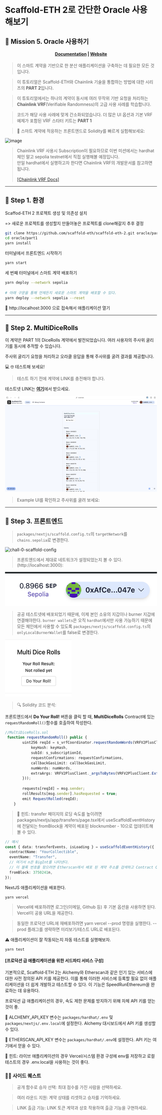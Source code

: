 # Scaffold-ETH 2로 간단한 Oracle 사용 해보기

## 🚩 Mission 5. Oracle 사용하기

<h4 align="center">
  <a href="https://docs.scaffoldeth.io">Documentation</a> |
  <a href="https://scaffoldeth.io">Website</a>
</h4>

> 이 스마트 계약을 기반으로 한 분산 애플리케이션을 구축하는 데 필요한 모든 것입니다.

> 이 튜토리얼은 Scaffold-ETH와 Chainlink 기술을 통합하는 방법에 대한 시리즈의 **PART 2**입니다.

> 이 튜토리얼에서는 하나의 계약이 동시에 여러 무작위 기반 요청을 처리하는 **Chainlink VRF**(Verifiable Randomness)의 고급 사용 사례를 학습합니다.

> 코드가 해당 사용 사례에 맞게 간소화되었습니다. 더 많은 UI 옵션과 기본 VRF 예제가 포함된 VRF 스타터 키트는 **PART 1**

> 🧪 스마트 계약에 적응하는 프론트엔드로 Solidity를 빠르게 실험해보세요:

![image](https://user-images.githubusercontent.com/2653167/124158108-c14ca380-da56-11eb-967e-69cde37ca8eb.png)

> Chainlink VRF 사용시 Subscription이 필요하므로 이번 미션에서는 hardhat체인 말고 sepolia testnet에서 직접 실행해볼 예정입니다.<br/> 만일 hardhat에서 실행하고자 한다면 Chainlink VRF의 개발문서를 참고하면 됩니다.<br /> <br /> [[Chainlink VRF Docs]](https://docs.chain.link/vrf)

---

## 🚩 Step 1. 환경

Scaffod-ETH 2 프로젝트 생성 및 의존성 설치

=> 새로운 프로젝트를 생성할지 만들어놓은 프로젝트를 clone해갈지 추후 결정

```sh
git clone https://github.com/scaffold-eth/scaffold-eth-2.git oracle/part1
cd oracle/part1
yarn install
```

터미널에서 프론트엔드 시작하기

```sh
yarn start
```

세 번째 터미널에서 스마트 계약 배포하기

```sh
yarn deploy --network sepolia

# 아래 구문을 통해 언제든지 새로운 스마트 계약을 배포할 수 있다.
yarn deploy --network sepolia --reset
```

📱 http://localhost:3000 으로 접속해서 애플리케이션 열기

---

## 🚩 Step 2. MultiDiceRolls

이 계약은 PART 1의 DiceRolls 계약에서 발전되었습니다. 여러 사용자의 주사위 굴리기를 동시에 추적할 수 있습니다.

주사위 굴리기 요청을 처리하고 오라클 응답을 통해 주사위를 굴려 결과를 제공합니다.

💻 🤓 테스트해 보세요!

> 테스트 하기 전에 계약에 LINK를 충전해야 합니다.

테스트넷 LINK는 [**여기**](https://faucets.chain.link/)에서 받으세요.

![alt text](image-1.png)

> Example UI를 확인하고 주사위를 굴려 보세요:

---

## 🚩 Step 3. 프론트엔드

> `packages/nextjs/scaffold.config.ts`의 `targetNetwork`를 `chains.sepolia`로 변경한다.

![chall-0-scaffold-config](https://github.com/scaffold-eth/se-2-challenges/assets/55535804/3b50c7a7-b9cc-4af3-ab2a-11be4f5d2235)

> 프론트엔드에서 제대로 네트워크가 설정되었는지 볼 수 있다. (http://localhost:3000):

![alt text](image-3.png)

> 공공 테스트넷에 배포되었기 때문에, 이제 본인 소유의 지갑이나 burner 지갑에 연결해야한다. `burner wallets`은 오직 `hardhat`에서만 사용 가능하기 때문에 모든 체인에서 사용할 수 있도록 `packages/nextjs/scaffold.config.ts`의 `onlyLocalBurnerWallet`를 false로 변경한다.

![alt text](image-2.png)

> 🔍 Solidity 코드 분석:

프론트엔드에서 **Do Your Roll!** 버튼을 클릭 할 때, **MultiDiceRolls** Contract에 있는 `requestRandomRoll()`함수를 호출하여 작성한다.

```typescript
//MultiDiceRolls.sol
 function requestRandomRoll() public {
        uint256 reqId = s_vrfCoordinator.requestRandomWords(VRFV2PlusClient.RandomWordsRequest({
            keyHash: keyHash,
            subId: s_subscriptionId,
            requestConfirmations: requestConfirmations,
            callbackGasLimit: callbackGasLimit,
            numWords: numWords,
            extraArgs: VRFV2PlusClient._argsToBytes(VRFV2PlusClient.ExtraArgsV1({nativePayment: true}))
        }));

        requests[reqId] = msg.sender;
        rollResults[msg.sender].hasRequested = true;
        emit RequestRolled(reqId);
    }
```

> 💬 힌트: transfer 페이지의 로딩 속도를 높이려면 packages/nextjs/app/transfers/page.tsx에서 useScaffoldEventHistory에 전달되는 fromBlock을 계약이 배포된 blocknumber - 10으로 업데이트해볼 수 있다.

```typescript
// 예시
const { data: transferEvents, isLoading } = useScaffoldEventHistory({
  contractName: "YourCollectible",
  eventName: "Transfer",
  // 여기서 n은 BigInt를 나타낸다.
  // 이 블록 번호를 찾으려면 Etherscan에서 배포 된 계약 주소를 검색하고 Contract Creation 트랜잭션 라인을 찾는다.
  fromBlock: 3750241n,
});
```

NextJS 애플리케이션을 배포한다.

```shell
yarn vercel
```

> Vercel에 배포하려면 로그인(이메일, Github 등) 후 기본 옵션을 사용하면 된다. Vercel이 공용 URL을 제공한다.

> 동일한 프로덕션 URL에 재배포하려면 yarn vercel --prod 명령을 실행한다. --prod 플래그를 생략하면 미리보기/테스트 URL로 배포된다.

⚠️ 애플리케이션이 잘 작동되는지 자동 테스트를 실행해보자.

```shell
yarn test
```

#### [프로덕션 급 애플리케이션을 위한 서드파티 서비스 구성]

기본적으로, Scaffold-ETH 2는 Alchemy와 Etherscan과 같은 인기 있는 서비스에 대한 사전 정의된 API 키를 제공한다. 이를 통해 이러한 서비스에 등록할 필요 없이 애플리케이션을 더 쉽게 개발하고 테스트할 수 있다.
이 기능은 SpeedRunEthereum을 완료하는 데 유용하다.

프로덕션 급 애플리케이션의 경우, 속도 제한 문제를 방지하기 위해 자체 API 키를 얻는 것이 좋.

🔷 ALCHEMY_API_KEY 변수는 `packages/hardhat/.env` 및 `packages/nextjs/.env.local`에 설정한다. Alchemy 대시보드에서 API 키를 생성할 수 있다.

📃 ETHERSCAN_API_KEY 변수는 `packages/hardhat/.env`에 설정한다. API 키는 여기에서 얻을 수 있다.

💬 힌트: 라이브 애플리케이션의 경우 Vercel/시스템 환경 구성에 env를 저장하고 로컬 테스트의 경우 .env.local을 사용하는 것이 좋다.

### 🧙‍♂️ 사이드 퀘스트

> 공개 함수로 승자 선택: 최대 점수를 가진 사람을 선택하세요.

> 여러 라운드 지원: 계약 상태를 리셋하고 승자를 기억하세요.

> LINK 출금 기능: LINK 토큰 계약과 상호 작용하여 출금 기능을 구현하세요.
